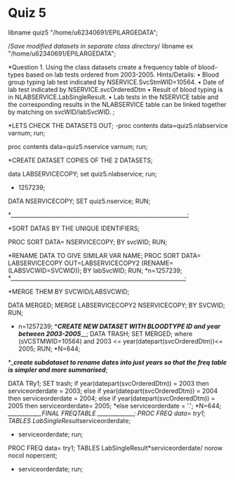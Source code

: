 # Quiz 5
 libname quiz5  "/home/u62340691/EPILARGEDATA";
 
 
/*Save modified datasets in separate class directory*/
libname ex "/home/u62340691/EPILARGEDATA";

*Question 1.	Using the class datasets create a frequency table of blood-types based on lab tests ordered from 2003-2005.
Hints/Details:
•	Blood group typing lab test indicated by NSERVICE.SvcStmWID=10564. 
•	Date of lab test indicated by NSERVICE.svcOrderedDtm 
•	Result of blood typing is in NLABSERVICE.LabSingleResult. 
•	Lab tests in the NSERVICE table and the corresponding results in the NLABSERVICE table can be linked together by matching on svcWID/labSvcWID.
;

*LETS CHECK THE DATASETS OUT;
-proc contents data=quiz5.nlabservice varnum;
run;



proc contents data=quiz5.nservice varnum;
run;



*CREATE DATASET COPIES OF THE 2 DATASETS;

data LABSERVICECOPY;
set quiz5.nlabservice;
run;
* 1257239;

DATA NSERVICECOPY;
SET quiz5.nservice;
RUN;


*_______________________________________________________________;

*SORT DATAS BY THE UNIQUE IDENTIFIERS;

PROC SORT DATA= NSERVICECOPY;
BY svcWID;
RUN;

*RENAME DATA TO GIVE SIMILAR VAR NAME;
PROC SORT DATA= LABSERVICECOPY OUT=LABSERVICECOPY2 (RENAME=(LABSVCWID=SVCWID));
BY labSvcWID;
RUN;
*n=1257239;
*______________________________________________________________;


*MERGE THEM BY SVCWID/LABSVCWID;

DATA MERGED;
MERGE LABSERVICECOPY2 NSERVICECOPY;
BY SVCWID;
RUN;

* n=1257239;
*_____________________________CREATE NEW DATASET WITH BLOODTYPE ID and year between 2003-2005_______________________________;
DATA TRASH;
SET MERGED;
where (sVCSTMWID=10564) and 2003 <= year(datepart(svcOrderedDtm))<= 2005;
RUN;
*N=644;

*____________create subdataset to rename dates into just years so that the freq table is simpler and more summarised___________;

DATA TRy1;
SET trash;
if year(datepart(svcOrderedDtm)) = 2003 then serviceorderdate = 2003;
else if year(datepart(svcOrderedDtm)) = 2004 then serviceorderdate = 2004;
else if year(datepart(svcOrderedDtm)) = 2005 then serviceorderdate= 2005;
*else serviceorderdate = '.';
*N=644;
*____________FINAL FREQTABLE _____________;
PROC FREQ data= try1;
TABLES LabSingleResult*serviceorderdate;
* serviceorderdate;
run;

PROC FREQ data= try1;
TABLES LabSingleResult*serviceorderdate/ norow nocol nopercent;
* serviceorderdate;
run;